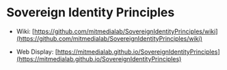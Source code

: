 # Sovereign Identity Principles

* Wiki: [https://github.com/mitmedialab/SovereignIdentityPrinciples/wiki](https://github.com/mitmedialab/SovereignIdentityPrinciples/wiki)

* Web Display: [https://mitmedialab.github.io/SovereignIdentityPrinciples](https://mitmedialab.github.io/SovereignIdentityPrinciples)
